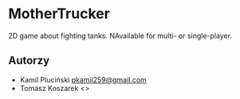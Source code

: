 # MotherTrucker

2D game about fighting tanks. NAvailable for multi- or single-player.

## Autorzy

- Kamil Pluciński <pkamil259@gmail.com>
- Tomasz Koszarek <>

